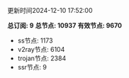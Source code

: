 更新时间2024-12-10 17:52:00

**总订阅: 9**
**总节点: 10937**
**有效节点: 9670**
- ss节点: 1173
- v2ray节点: 6104
- trojan节点: 2384
- ssr节点: 9
